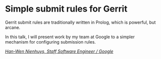 # Simple submit rules for Gerrit

Gerrit submit rules are traditionally written in Prolog, which is powerful, but
arcane.

In this talk,  I will present work by my team at Google to a simpler mechanism
for configuring submission rules.

*[Han-Wen Nienhuys, Staff Software Engineer / Google](../speakers.md#hanwen)*
